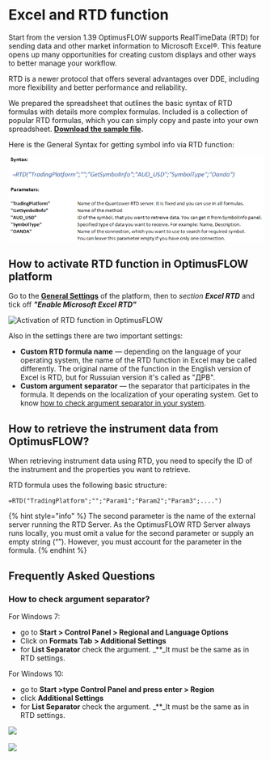 # Excel and RTD function

Start from the version 1.39 OptimusFLOW supports RealTimeData \(RTD\) for sending data and other market information to Microsoft Excel®. This feature opens up many opportunities for creating custom displays and other ways to better manage your workflow.

RTD is a newer protocol that offers several advantages over DDE, including more flexibility and better performance and reliability.

We prepared the spreadsheet that outlines the basic syntax of RTD formulas with details more complex formulas. Included is a collection of popular RTD formulas, which you can simply copy and paste into your own spreadsheet. [**Download the sample file**](https://updates.OptimusFLOW.com/misc/RTD/rtd_samples.xlsx)**.**

Here is the General Syntax for getting symbol info via RTD function:

![](../.gitbook/assets/screenshot_128-1.png)

## **How to activate RTD function in OptimusFLOW platform**

Go to the [**General Settings**](../getting-started/general-settings.md) of the platform, then to _section **Excel RTD**_ and tick off _**"Enable Microsoft Excel RTD"**_

![Activation of RTD function in OptimusFLOW](../.gitbook/assets/assets_-ld6fsrvq3jgwjig6o7r_-lme4wbmrbk0ai3rafld_-lmeyazmdvqpbsftpr9b_rtd.png)

Also in the settings there are two important settings:

* **Custom RTD formula name** — depending on the language of your operating system, the name of the RTD function in Excel may be called differently. The original name of the function in the English version of Excel is RTD, but for Russuian version it's called as "ДРВ".
* **Custom argument separator** — the separator that participates in the formula. It depends on the localization of your operating system. Get to know [how to check argument separator in your system](excel-rtd-trading.md#how-to-check-argument-separator).

## How to retrieve the instrument data from OptimusFLOW?

When retrieving instrument data using RTD, you need to specify the ID of the instrument and the properties you want to retrieve.

RTD formula uses the following basic structure:

```text
=RTD("TradingPlatform";"";"Param1";"Param2";"Param3";....")
```

{% hint style="info" %}
The second parameter is the name of the external server running the RTD Server. As the OptimusFLOW RTD Server always runs locally, you must omit a value for the second parameter or supply an empty string \(“”\). However, you must account for the parameter in the formula.
{% endhint %}

## **Frequently Asked Questions**

### **How to check argument separator?**

For Windows 7:

* go to **Start &gt; Control Panel &gt; Regional and Language Options**
* Click on **Formats Tab** **&gt; Additional Settings**
* for **List Separator** check the argument. \_\*\*\_It must be the same as in RTD settings.

For Windows 10:

* go to **Start &gt;type Control Panel  and press enter &gt; Region**
* click **Additional Settings**
* for **List Separator** check the argument. \_\*\*\_It must be the same as in RTD settings.

![](../.gitbook/assets/regional_settings.png)

![](../.gitbook/assets/regional2.jpg)

